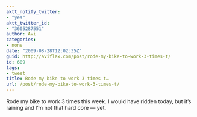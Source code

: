 ```yaml
---
aktt_notify_twitter:
- "yes"
aktt_twitter_id:
- "3605287551"
author: Avi
categories:
- none
date: "2009-08-28T12:02:35Z"
guid: http://aviflax.com/post/rode-my-bike-to-work-3-times-t/
id: 609
tags:
- tweet
title: Rode my bike to work 3 times t…
url: /post/rode-my-bike-to-work-3-times-t/
---
```

Rode my bike to work 3 times this week. I would have ridden today, but it&#8217;s raining and I&#8217;m not that hard core — yet.